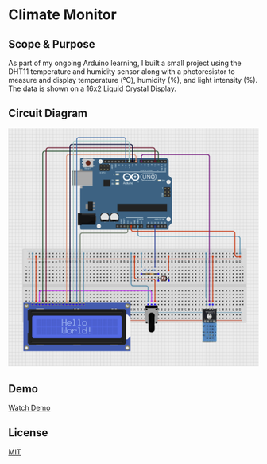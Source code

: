 # Climate Monitor

## Scope & Purpose
As part of my ongoing Arduino learning, I built a small project using the DHT11 temperature and humidity sensor along with a photoresistor to measure and display temperature (°C), humidity (%), and light intensity (%). The data is shown on a 16x2 Liquid Crystal Display.

## Circuit Diagram
![Circuit](images/circuit.png)

## Demo
[Watch Demo](https://youtube.com/shorts/g7RLMQtHDNw?feature=share)

## License
[MIT](LICENSE)
